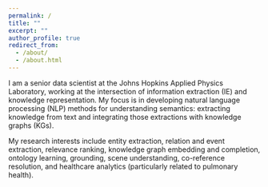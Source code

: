```yaml
---
permalink: /
title: ""
excerpt: ""
author_profile: true
redirect_from: 
  - /about/
  - /about.html
---
```


I am a senior data scientist at the Johns Hopkins Applied Physics Laboratory, 
working at the intersection of information extraction (IE) and knowledge representation.
My focus is in developing natural language processing (NLP) methods for understanding 
semantics: extracting knowledge from text and integrating those extractions with 
knowledge graphs (KGs).

My research interests include entity extraction, relation and event extraction,
relevance ranking, knowledge graph embedding and completion, ontology learning, 
grounding, scene understanding, co-reference resolution, and healthcare analytics
(particularly related to pulmonary health).